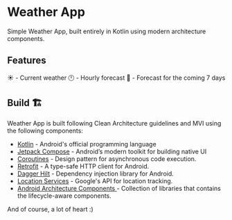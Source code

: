 

# Weather App


Simple Weather App, built entirely in Kotlin using modern architecture components.


## Features



☀️ - Current weather
🕛 - Hourly forecast
📅 - Forecast for the coming 7 days


## Build 🏗️

Weather App is built following Clean Architecture guidelines and MVI using the following components:

- [Kotlin]() - Android's official programming language
- [Jetpack Compose](https://developer.android.com/jetpack/compose) - Android’s modern toolkit for building native UI
- [Coroutines](https://developer.android.com/kotlin/coroutines) - Design pattern for asynchronous code execution.
- [Retrofit](https://square.github.io/retrofit/) - A type-safe HTTP client for Android.
- [Dagger Hilt](https://developer.android.com/training/dependency-injection/hilt) - Dependency injection library for Android.
- [Location Services](https://developer.android.com/training/location) - Google's API for location tracking.
- [Android Architecture Components ](https://developer.android.com/topic/architecture) - Collection of libraries that contains the lifecycle-aware components.

And of course, a lot of heart :)


